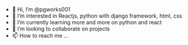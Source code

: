 - 👋 Hi, I’m @pgworks001
- 👀 I’m interested in Reactjs, python with django framework, html, css
- 🌱 I’m currently learning more and more on python and react 
- 💞️ I’m looking to collaborate on projects
- 📫 How to reach me ...

<!---
pgworks001/pgworks001 is a ✨ special ✨ repository because its `README.md` (this file) appears on your GitHub profile.
You can click the Preview link to take a look at your changes.
--->
